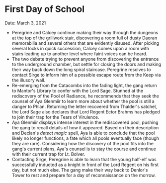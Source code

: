# First Day of School

Date: March 3, 2021

- Peregrine and Calcey continue making their way through the dungeons at the top of the grillwork stair, discovering a room full of dusty Daoran memorabilia and several others that are evidently disused. After picking several locks in quick succession, Calcey comes upon a room with stairs leading up to another level where faint voices can be heard.
- The two debate trying to prevent anyone from discovering the entrance to the underground chamber, but settle for closing the doors and making their way back down the long spiral staircase. Peregrine resolves to contact Sirge to inform him of a possible escape route from the Keep via the illusory wall.
- Re-emerging from the Catacombs into the fading light, the gang return to Mantor's Library to confer with the Lord Sage. Stunned at the rediscovery of the Pool of Radiance, he recommends that they seek the counsel of Aya Glenmiir to learn more about whether the pool is still a danger to Phlan. Returning the letter recovered from Thalder's satchel, the Lord Sage also declares that Lord Regent Ector Brahms has pledged to join their trap for the Tears of Virulence.
- Aya Glenmiir displays intense interest in the rediscovered pool, pushing the gang to recall details of how it appeared. Based on their description and Declan's *detect magic* spell, Aya is able to conclude that the pool likely no longer functions, a fate which all pools eventually face (though they are rare). Considering how the discovery of the pool fits into the gang's current plans, Aya's counsel is to stay the course and continue with their current trap for Lt. Bolver.
- Contacting Sirge, Peregrine is able to learn that the young half-elf was successfully inducted as a knight in front of the Lord Regent on his first day, but not much else. The gang make their way back to Denlor's Tower to rest and prepare for a day of reconnaissance on the morrow.